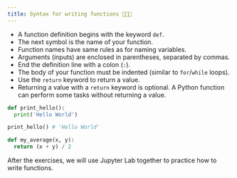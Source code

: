 ```yaml
---
title: Syntax for writing functions 👨🏻‍💻
---
```


- A function definition begins with the keyword `def`.
- The next symbol is the name of your function.
- Function names have same rules as for naming variables.
- Arguments (inputs) are enclosed in parentheses, separated by commas.
- End the definition line with a colon (`:`).
- The body of your function must be indented (similar to `for`/`while` loops).
- Use the `return` keyword to return a value.
- Returning a value with a `return` keyword is optional. A Python function can perform some tasks without returning a value.

```python
def print_hello():
  print('Hello World')

print_hello() # 'Hello World'
```

```python
def my_average(x, y):
  return (x + y) / 2
```

After the exercises, we will use Jupyter Lab together to practice how to write functions.
